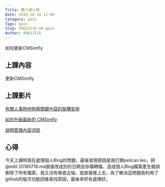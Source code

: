 ```yaml
---
Title: 第六週心得
Date: 2018-10-18 11:00
Category: gain
Tags: gain
Slug: 40623116-w6-gain
Author: 40623116
---
```


如何更新CMSimfly

<!-- PELICAN_END_SUMMARY -->

上課內容
----


更新CMSimfly


上課影片
----

[有關人事時地物等關鍵內容的架構安排](https://www.youtube.com/watch?v=i0zDhlxAJmk)

[如何升級最新的 CMSimfly](https://www.youtube.com/watch?v=mH_tW3erBqs)

[說明管理內容流程](https://www.youtube.com/watch?v=6ULAecjorvU)



心得
----
今天上課時我在處理個人Blog的問題，最後發現原因是我打開pelican.leo，把@edit 20180718.md直接改成別的日期並存檔轉檔，造成個人Blog檔案產生錯誤刪除了所有檔案，我又沒有檢查近端，就直接推上去，為了解決這問題我利用了github的版次功能回推尋找原因，最後幸好有處理好。



